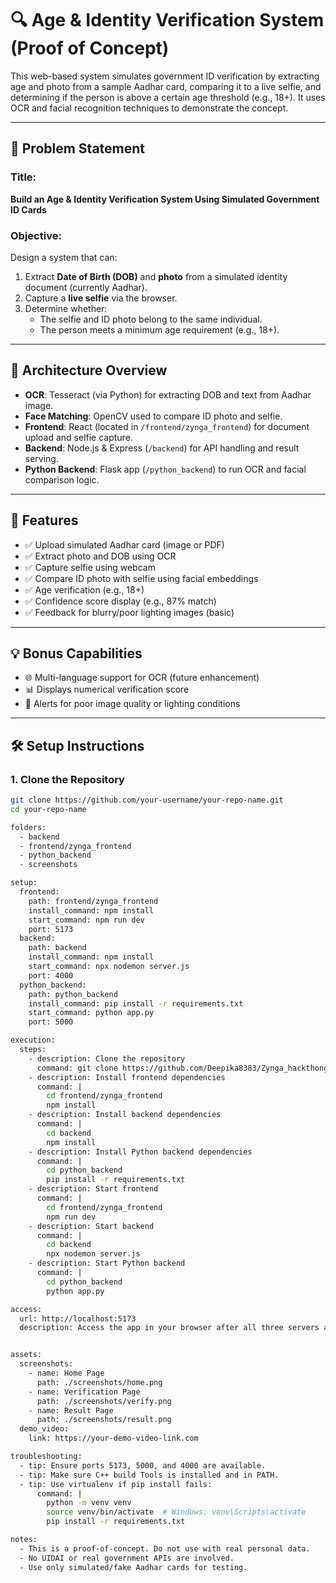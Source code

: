 # 🔍 Age & Identity Verification System (Proof of Concept)

This web-based system simulates government ID verification by extracting age and photo from a sample Aadhar card, comparing it to a live selfie, and determining if the person is above a certain age threshold (e.g., 18+). It uses OCR and facial recognition techniques to demonstrate the concept.

---

## 📌 Problem Statement

### Title:
**Build an Age & Identity Verification System Using Simulated Government ID Cards**

### Objective:
Design a system that can:
1. Extract **Date of Birth (DOB)** and **photo** from a simulated identity document (currently Aadhar).
2. Capture a **live selfie** via the browser.
3. Determine whether:
   - The selfie and ID photo belong to the same individual.
   - The person meets a minimum age requirement (e.g., 18+).

---

## 🧱 Architecture Overview

- **OCR**: Tesseract (via Python) for extracting DOB and text from Aadhar image.
- **Face Matching**: OpenCV  used to compare ID photo and selfie.
- **Frontend**: React (located in `/frontend/zynga_frontend`) for document upload and selfie capture.
- **Backend**: Node.js & Express (`/backend`) for API handling and result serving.
- **Python Backend**: Flask app (`/python_backend`) to run OCR and facial comparison logic.

---

## 🚀 Features

- ✅ Upload simulated Aadhar card (image or PDF)
- ✅ Extract photo and DOB using OCR
- ✅ Capture selfie using webcam
- ✅ Compare ID photo with selfie using facial embeddings
- ✅ Age verification (e.g., 18+)
- ✅ Confidence score display (e.g., 87% match)
- ✅ Feedback for blurry/poor lighting images (basic)

---

## 💡 Bonus Capabilities

- 🌐 Multi-language support for OCR (future enhancement)
- 📊 Displays numerical verification score
- 💬 Alerts for poor image quality or lighting conditions

---

## 🛠 Setup Instructions

### 1. Clone the Repository

```bash
git clone https://github.com/your-username/your-repo-name.git
cd your-repo-name

folders:
  - backend
  - frontend/zynga_frontend
  - python_backend
  - screenshots

setup:
  frontend:
    path: frontend/zynga_frontend
    install_command: npm install
    start_command: npm run dev
    port: 5173
  backend:
    path: backend
    install_command: npm install
    start_command: npx nodemon server.js
    port: 4000
  python_backend:
    path: python_backend
    install_command: pip install -r requirements.txt
    start_command: python app.py
    port: 5000

execution:
  steps:
    - description: Clone the repository
      command: git clone https://github.com/Deepika8383/Zynga_hackthongit
    - description: Install frontend dependencies
      command: |
        cd frontend/zynga_frontend
        npm install
    - description: Install backend dependencies
      command: |
        cd backend
        npm install
    - description: Install Python backend dependencies
      command: |
        cd python_backend
        pip install -r requirements.txt
    - description: Start frontend
      command: |
        cd frontend/zynga_frontend
        npm run dev
    - description: Start backend
      command: |
        cd backend
        npx nodemon server.js
    - description: Start Python backend
      command: |
        cd python_backend
        python app.py

access:
  url: http://localhost:5173
  description: Access the app in your browser after all three servers are running.


assets:
  screenshots:
    - name: Home Page
      path: ./screenshots/home.png
    - name: Verification Page
      path: ./screenshots/verify.png
    - name: Result Page
      path: ./screenshots/result.png
  demo_video:
    link: https://your-demo-video-link.com

troubleshooting:
  - tip: Ensure ports 5173, 5000, and 4000 are available.
  - tip: Make sure C++ build Tools is installed and in PATH.
  - tip: Use virtualenv if pip install fails:
      command: |
        python -m venv venv
        source venv/bin/activate  # Windows: venv\Scripts\activate
        pip install -r requirements.txt

notes:
  - This is a proof-of-concept. Do not use with real personal data.
  - No UIDAI or real government APIs are involved.
  - Use only simulated/fake Aadhar cards for testing.

